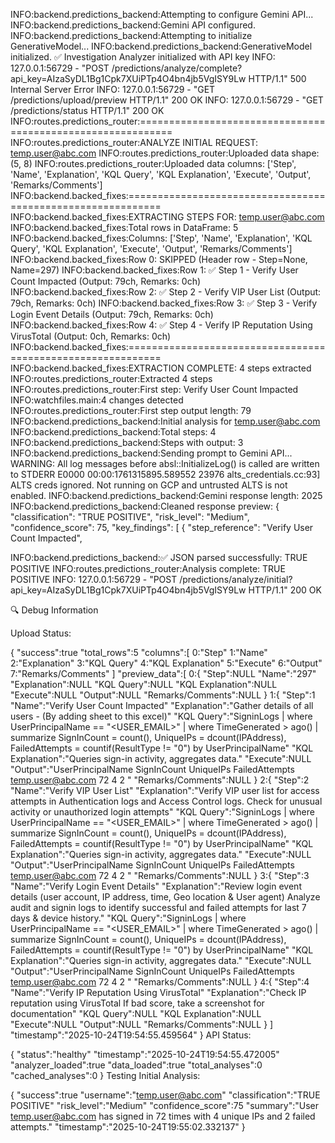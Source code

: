 INFO:backend.predictions_backend:Attempting to configure Gemini API...
INFO:backend.predictions_backend:Gemini API configured.
INFO:backend.predictions_backend:Attempting to initialize GenerativeModel...
INFO:backend.predictions_backend:GenerativeModel initialized.
✅ Investigation Analyzer initialized with API key
INFO:     127.0.0.1:56729 - "POST /predictions/analyze/complete?api_key=AIzaSyDL1Bg1Cpk7XUiPTp4O4bn4jb5VgISY9Lw HTTP/1.1" 500 Internal Server 
Error
INFO:     127.0.0.1:56729 - "GET /predictions/upload/preview HTTP/1.1" 200 OK
INFO:     127.0.0.1:56729 - "GET /predictions/status HTTP/1.1" 200 OK
INFO:routes.predictions_router:============================================================
INFO:routes.predictions_router:ANALYZE INITIAL REQUEST: temp.user@abc.com
INFO:routes.predictions_router:Uploaded data shape: (5, 8)
INFO:routes.predictions_router:Uploaded data columns: ['Step', 'Name', 'Explanation', 'KQL Query', 'KQL Explanation', 'Execute', 'Output', 'Remarks/Comments']
INFO:backend.backed_fixes:============================================================
INFO:backend.backed_fixes:EXTRACTING STEPS FOR: temp.user@abc.com
INFO:backend.backed_fixes:Total rows in DataFrame: 5
INFO:backend.backed_fixes:Columns: ['Step', 'Name', 'Explanation', 'KQL Query', 'KQL Explanation', 'Execute', 'Output', 'Remarks/Comments']   
INFO:backend.backed_fixes:Row 0: SKIPPED (Header row - Step=None, Name=297)
INFO:backend.backed_fixes:Row 1: ✅ Step 1 - Verify User Count Impacted (Output: 79ch, Remarks: 0ch)
INFO:backend.backed_fixes:Row 2: ✅ Step 2 - Verify VIP User List (Output: 79ch, Remarks: 0ch)
INFO:backend.backed_fixes:Row 3: ✅ Step 3 - Verify Login Event Details (Output: 79ch, Remarks: 0ch)
INFO:backend.backed_fixes:Row 4: ✅ Step 4 - Verify IP Reputation Using VirusTotal (Output: 0ch, Remarks: 0ch)
INFO:backend.backed_fixes:============================================================
INFO:backend.backed_fixes:EXTRACTION COMPLETE: 4 steps extracted
INFO:routes.predictions_router:Extracted 4 steps
INFO:routes.predictions_router:First step: Verify User Count Impacted
INFO:watchfiles.main:4 changes detected
INFO:routes.predictions_router:First step output length: 79
INFO:backend.predictions_backend:Initial analysis for temp.user@abc.com
INFO:backend.predictions_backend:Total steps: 4
INFO:backend.predictions_backend:Steps with output: 3
INFO:backend.predictions_backend:Sending prompt to Gemini API...
WARNING: All log messages before absl::InitializeLog() is called are written to STDERR
E0000 00:00:1761315895.589552   23976 alts_credentials.cc:93] ALTS creds ignored. Not running on GCP and untrusted ALTS is not enabled.
INFO:backend.predictions_backend:Gemini response length: 2025
INFO:backend.predictions_backend:Cleaned response preview: {
    "classification": "TRUE POSITIVE",
    "risk_level": "Medium",
    "confidence_score": 75,
    "key_findings": [
        {
            "step_reference": "Verify User Count Impacted",

INFO:backend.predictions_backend:✅ JSON parsed successfully: TRUE POSITIVE
INFO:routes.predictions_router:Analysis complete: TRUE POSITIVE
INFO:     127.0.0.1:56729 - "POST /predictions/analyze/initial?api_key=AIzaSyDL1Bg1Cpk7XUiPTp4O4bn4jb5VgISY9Lw HTTP/1.1" 200 OK






🔍 Debug Information

Upload Status:

{
"success":true
"total_rows":5
"columns":[
0:"Step"
1:"Name"
2:"Explanation"
3:"KQL Query"
4:"KQL Explanation"
5:"Execute"
6:"Output"
7:"Remarks/Comments"
]
"preview_data":[
0:{
"Step":NULL
"Name":"297"
"Explanation":NULL
"KQL Query":NULL
"KQL Explanation":NULL
"Execute":NULL
"Output":NULL
"Remarks/Comments":NULL
}
1:{
"Step":1
"Name":"Verify User Count Impacted"
"Explanation":"Gather details of all users - (By adding sheet to this excel)"
"KQL Query":"SigninLogs
| where UserPrincipalName == "<USER_EMAIL>"
| where TimeGenerated > ago(<TIMESPAN>)
| summarize SignInCount = count(), UniqueIPs = dcount(IPAddress), FailedAttempts = countif(ResultType != "0")
  by UserPrincipalName"
"KQL Explanation":"Queries sign-in activity, aggregates data."
"Execute":NULL
"Output":"UserPrincipalName	SignInCount	UniqueIPs	FailedAttempts
temp.user@abc.com	72	4	2
"
"Remarks/Comments":NULL
}
2:{
"Step":2
"Name":"Verify VIP User List"
"Explanation":"Verify VIP user list for access attempts in Authentication logs and Access Control logs. Check for unusual activity or unauthorized login attempts"
"KQL Query":"SigninLogs
| where UserPrincipalName == "<USER_EMAIL>"
| where TimeGenerated > ago(<TIMESPAN>)
| summarize SignInCount = count(), UniqueIPs = dcount(IPAddress), FailedAttempts = countif(ResultType != "0")
  by UserPrincipalName"
"KQL Explanation":"Queries sign-in activity, aggregates data."
"Execute":NULL
"Output":"UserPrincipalName	SignInCount	UniqueIPs	FailedAttempts
temp.user@abc.com	72	4	2
"
"Remarks/Comments":NULL
}
3:{
"Step":3
"Name":"Verify Login Event Details"
"Explanation":"Review login event details (user account, IP address, time,  Geo location & User agent)
Analyze audit and signin logs to identify successful and failed attempts for last 7 days & device history."
"KQL Query":"SigninLogs
| where UserPrincipalName == "<USER_EMAIL>"
| where TimeGenerated > ago(<TIMESPAN>)
| summarize SignInCount = count(), UniqueIPs = dcount(IPAddress), FailedAttempts = countif(ResultType != "0")
  by UserPrincipalName"
"KQL Explanation":"Queries sign-in activity, aggregates data."
"Execute":NULL
"Output":"UserPrincipalName	SignInCount	UniqueIPs	FailedAttempts
temp.user@abc.com	72	4	2
"
"Remarks/Comments":NULL
}
4:{
"Step":4
"Name":"Verify IP Reputation Using VirusTotal"
"Explanation":"Check IP reputation using VirusTotal
If bad score, take a screenshot for documentation"
"KQL Query":NULL
"KQL Explanation":NULL
"Execute":NULL
"Output":NULL
"Remarks/Comments":NULL
}
]
"timestamp":"2025-10-24T19:54:55.459564"
}
API Status:

{
"status":"healthy"
"timestamp":"2025-10-24T19:54:55.472005"
"analyzer_loaded":true
"data_loaded":true
"total_analyses":0
"cached_analyses":0
}
Testing Initial Analysis:

{
"success":true
"username":"temp.user@abc.com"
"classification":"TRUE POSITIVE"
"risk_level":"Medium"
"confidence_score":75
"summary":"User temp.user@abc.com has signed in 72 times with 4 unique IPs and 2 failed attempts."
"timestamp":"2025-10-24T19:55:02.332137"
}